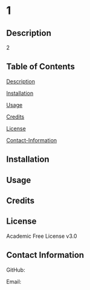 
# 1

## Description
2

## Table of Contents

[Description](#description)

[Installation](#Installation)

[Usage](#Usage)

[Credits](#Credits)

[License](#License)

[Contact-Information](#Contact-Information)

## Installation


## Usage


## Credits


## License
Academic Free License v3.0

## Contact Information

GitHub: 

Email: 

